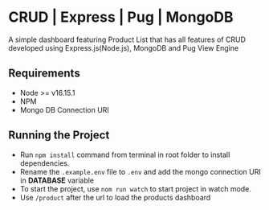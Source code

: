 CRUD | Express | Pug | MongoDB
==============================

A simple dashboard featuring Product List that has all features of CRUD developed using Express.js(Node.js), MongoDB and Pug View Engine 

Requirements
------------

- Node >= v16.15.1
- NPM
- Mongo DB Connection URI

Running the Project
-------------------

- Run ```npm install``` command from terminal in root folder to install dependencies.
- Rename the ```.example.env``` file to ```.env``` and add the mongo connection URI in **DATABASE** variable
- To start the project, use ```nom run watch``` to start project in watch mode.
- Use ```/product``` after the url to load the products dashboard